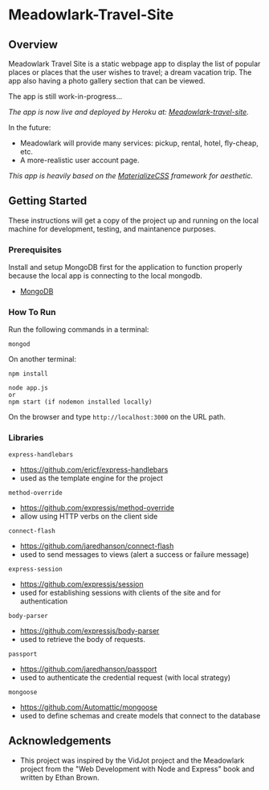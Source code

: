 # Meadowlark-Travel-Site
## Overview
Meadowlark Travel Site is a static webpage app to display the list of popular places or places that the user wishes to travel; a dream vacation trip. The app also having a photo gallery section that can be viewed.

The app is still work-in-progress...

*The app is now live and deployed by Heroku at: [Meadowlark-travel-site](https://enigmatic-basin-25606.herokuapp.com/).*

In the future:
* Meadowlark will provide many services: pickup, rental, hotel, fly-cheap, etc.
* A more-realistic user account page.

*This app is heavily based on the [MaterializeCSS](https://materializecss.com/) framework for aesthetic.*

## Getting Started
These instructions will get a copy of the project up and running on the local machine for development, testing, and maintanence purposes.

### Prerequisites
Install and setup MongoDB first for the application to function properly because the local app is connecting to the local mongodb.
  * [MongoDB](https://docs.mongodb.com/manual/tutorial/install-mongodb-on-os-x/?_ga=2.235436548.4094096.1533414753-345378373.1529090851)

### How To Run
Run the following commands in a terminal:
```
mongod
```
On another terminal:
```
npm install
```
```
node app.js
or
npm start (if nodemon installed locally)
```
On the browser and type ```http://localhost:3000``` on the URL path.
### Libraries
```
express-handlebars
```
* https://github.com/ericf/express-handlebars
* used as the template engine for the project
```
method-override
```
* https://github.com/expressjs/method-override
* allow using HTTP verbs on the client side
```
connect-flash
```
* https://github.com/jaredhanson/connect-flash
* used to send messages to views (alert a success or failure message)
```
express-session
```
* https://github.com/expressjs/session
* used for establishing sessions with clients of the site and for authentication
```
body-parser
```
* https://github.com/expressjs/body-parser
* used to retrieve the body of requests.
```
passport
```
* https://github.com/jaredhanson/passport
* used to authenticate the credential request (with local strategy)
```
mongoose
```
* https://github.com/Automattic/mongoose
* used to define schemas and create models that connect to the database

## Acknowledgements
* This project was inspired by the VidJot project and the Meadowlark project from the "Web Development with Node and Express" book and written by Ethan Brown.

